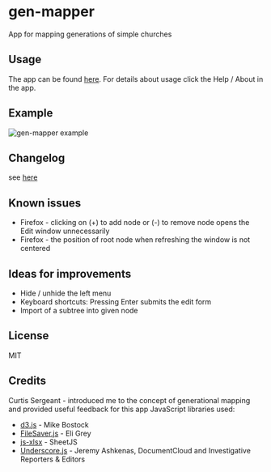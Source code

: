 # gen-mapper
App for mapping generations of simple churches

## Usage
The app can be found [here](https://dvopalecky.github.io/gen-mapper).
For details about usage click the Help / About in the app.

## Example
![gen-mapper example](https://dvopalecky.github.io/gen-mapper/gen-mapper-example1.png)

## Changelog
see [here](changelog.md)

## Known issues
* Firefox - clicking on (+) to add node or (-) to remove node opens the Edit window unnecessarily
* Firefox - the position of root node when refreshing the window is not centered

## Ideas for improvements
* Hide / unhide the left menu
* Keyboard shortcuts: Pressing Enter submits the edit form
* Import of a subtree into given node

## License
MIT

## Credits
Curtis Sergeant - introduced me to the concept of generational mapping and provided useful feedback for this app
JavaScript libraries used:
* [d3.js](https://d3js.org) - Mike Bostock
* [FileSaver.js](https://github.com/eligrey/FileSaver.js) - Eli Grey
* [js-xlsx](https://github.com/SheetJS/js-xlsx) - SheetJS
* [Underscore.js](http://underscorejs.org) - Jeremy Ashkenas, DocumentCloud and Investigative Reporters & Editors
